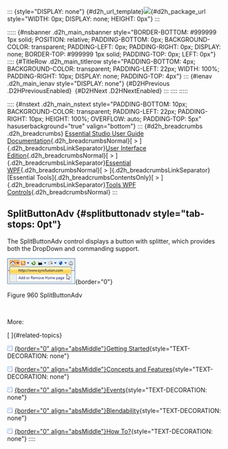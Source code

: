 ::: {style="DISPLAY: none"}
[](ms-xhelp:///?Id=d2h_url_template){#d2h_url_template}![](!package_url!){#d2h_package_url style="WIDTH: 0px; DISPLAY: none; HEIGHT: 0px"}
:::

::::: {#nsbanner .d2h_main_nsbanner style="BORDER-BOTTOM: #999999 1px solid; POSITION: relative; PADDING-BOTTOM: 0px; BACKGROUND-COLOR: transparent; PADDING-LEFT: 0px; PADDING-RIGHT: 0px; DISPLAY: none; BORDER-TOP: #999999 1px solid; PADDING-TOP: 0px; LEFT: 0px"}
:::: {#TitleRow .d2h_main_titlerow style="PADDING-BOTTOM: 4px; BACKGROUND-COLOR: transparent; PADDING-LEFT: 22px; WIDTH: 100%; PADDING-RIGHT: 10px; DISPLAY: none; PADDING-TOP: 4px"}
::: {#ienav .d2h_main_ienav style="DISPLAY: none"}
[](ms-xhelp:///?Id=3d709c4d-41bc-406c-ad1a-bfa121d621aa){#D2HPrevious .D2HPreviousEnabled}  [](ms-xhelp:///?Id=82cb3909-a0e1-4a01-9456-39e8a83a32d7){#D2HNext .D2HNextEnabled}
:::
::::
:::::

:::: {#nstext .d2h_main_nstext style="PADDING-BOTTOM: 10px; BACKGROUND-COLOR: transparent; PADDING-LEFT: 22px; PADDING-RIGHT: 10px; HEIGHT: 100%; OVERFLOW: auto; PADDING-TOP: 5px" hasuserbackground="true" valign="bottom"}
::: {#d2h_breadcrumbs .d2h_breadcrumbs}
[Essential Studio User Guide Documentation](ms-xhelp:///?Id=12457748-09e3-4d74-a240-8e049cedf030){.d2h_breadcrumbsNormal}[ \> ]{.d2h_breadcrumbsLinkSeparator}[User Interface Edition](ms-xhelp:///?Id=c29296b7-531c-413b-a0ec-488ca1f7f669){.d2h_breadcrumbsNormal}[ \> ]{.d2h_breadcrumbsLinkSeparator}[Essential WPF](ms-xhelp:///?Id=7f4f82c5-151c-4262-94d0-75c4626c77bc){.d2h_breadcrumbsNormal}[ \> ]{.d2h_breadcrumbsLinkSeparator}[Essential Tools]{.d2h_breadcrumbsContentsOnly}[ \> ]{.d2h_breadcrumbsLinkSeparator}[Tools WPF Controls](ms-xhelp:///?Id=2ea58a12-9426-4a63-96b4-89eb80232c2c){.d2h_breadcrumbsNormal}
:::

## SplitButtonAdv {#splitbuttonadv style="tab-stops: 0pt"}

The SplitButtonAdv control displays a button with splitter, which provides both the DropDown and commanding support.

![](ImagesExt/image30_850.jpg){border="0"}

Figure 960 SplitButtonAdv

 

More:

[ ]{#related-topics}

[![](button.gif){border="0" align="absMiddle"}Getting Started](ms-xhelp:///?Id=82cb3909-a0e1-4a01-9456-39e8a83a32d7){style="TEXT-DECORATION: none"}

[![](button.gif){border="0" align="absMiddle"}Concepts and Features](ms-xhelp:///?Id=4b80a630-6068-4f83-a0b2-0788276258ef){style="TEXT-DECORATION: none"}

[![](button.gif){border="0" align="absMiddle"}Events](ms-xhelp:///?Id=e462fc8d-4d3c-4ade-a8b1-2786823a8f0c){style="TEXT-DECORATION: none"}

[![](button.gif){border="0" align="absMiddle"}Blendability](ms-xhelp:///?Id=3665145a-b0c6-448b-b6c8-f9eb636b59cf){style="TEXT-DECORATION: none"}

[![](button.gif){border="0" align="absMiddle"}How To?](ms-xhelp:///?Id=c8f1678b-6638-4b65-90f8-23aee016049f){style="TEXT-DECORATION: none"}
::::
